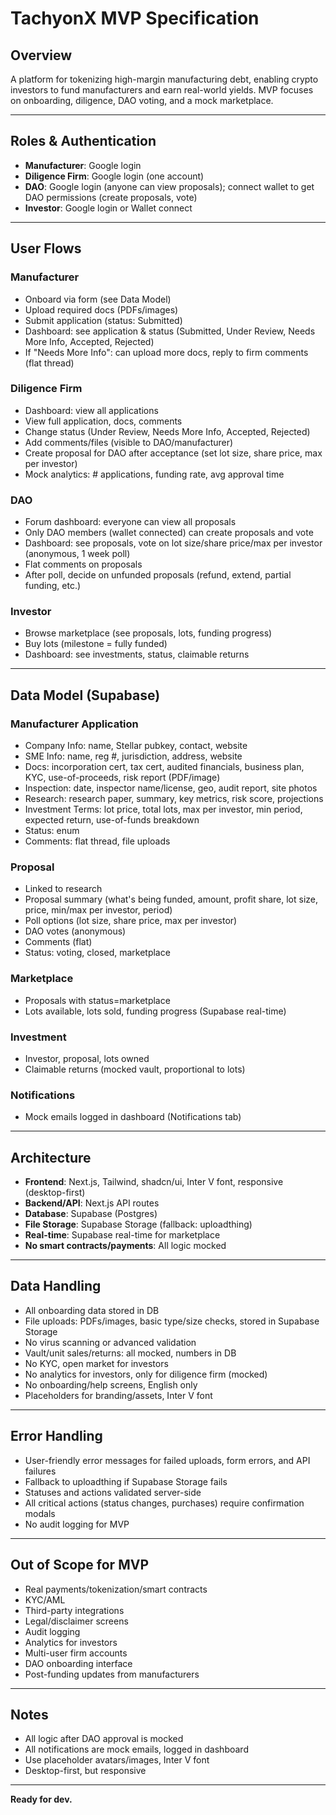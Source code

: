 # TachyonX MVP Specification

## Overview
A platform for tokenizing high-margin manufacturing debt, enabling crypto investors to fund manufacturers and earn real-world yields. MVP focuses on onboarding, diligence, DAO voting, and a mock marketplace.

---

## Roles & Authentication
- **Manufacturer**: Google login
- **Diligence Firm**: Google login (one account)
- **DAO**: Google login (anyone can view proposals); connect wallet to get DAO permissions (create proposals, vote)
- **Investor**: Google login or Wallet connect

---

## User Flows

### Manufacturer
- Onboard via form (see Data Model)
- Upload required docs (PDFs/images)
- Submit application (status: Submitted)
- Dashboard: see application & status (Submitted, Under Review, Needs More Info, Accepted, Rejected)
- If "Needs More Info": can upload more docs, reply to firm comments (flat thread)

### Diligence Firm
- Dashboard: view all applications
- View full application, docs, comments
- Change status (Under Review, Needs More Info, Accepted, Rejected)
- Add comments/files (visible to DAO/manufacturer)
- Create proposal for DAO after acceptance (set lot size, share price, max per investor)
- Mock analytics: # applications, funding rate, avg approval time

### DAO
- Forum dashboard: everyone can view all proposals
- Only DAO members (wallet connected) can create proposals and vote
- Dashboard: see proposals, vote on lot size/share price/max per investor (anonymous, 1 week poll)
- Flat comments on proposals
- After poll, decide on unfunded proposals (refund, extend, partial funding, etc.)

### Investor
- Browse marketplace (see proposals, lots, funding progress)
- Buy lots (milestone = fully funded)
- Dashboard: see investments, status, claimable returns

---

## Data Model (Supabase)

### Manufacturer Application
- Company Info: name, Stellar pubkey, contact, website
- SME Info: name, reg #, jurisdiction, address, website
- Docs: incorporation cert, tax cert, audited financials, business plan, KYC, use-of-proceeds, risk report (PDF/image)
- Inspection: date, inspector name/license, geo, audit report, site photos
- Research: research paper, summary, key metrics, risk score, projections
- Investment Terms: lot price, total lots, max per investor, min period, expected return, use-of-funds breakdown
- Status: enum
- Comments: flat thread, file uploads

### Proposal
- Linked to research
- Proposal summary (what's being funded, amount, profit share, lot size, price, min/max per investor, period)
- Poll options (lot size, share price, max per investor)
- DAO votes (anonymous)
- Comments (flat)
- Status: voting, closed, marketplace

### Marketplace
- Proposals with status=marketplace
- Lots available, lots sold, funding progress (Supabase real-time)

### Investment
- Investor, proposal, lots owned
- Claimable returns (mocked vault, proportional to lots)

### Notifications
- Mock emails logged in dashboard (Notifications tab)

---

## Architecture
- **Frontend**: Next.js, Tailwind, shadcn/ui, Inter V font, responsive (desktop-first)
- **Backend/API**: Next.js API routes
- **Database**: Supabase (Postgres)
- **File Storage**: Supabase Storage (fallback: uploadthing)
- **Real-time**: Supabase real-time for marketplace
- **No smart contracts/payments**: All logic mocked

---

## Data Handling
- All onboarding data stored in DB
- File uploads: PDFs/images, basic type/size checks, stored in Supabase Storage
- No virus scanning or advanced validation
- Vault/unit sales/returns: all mocked, numbers in DB
- No KYC, open market for investors
- No analytics for investors, only for diligence firm (mocked)
- No onboarding/help screens, English only
- Placeholders for branding/assets, Inter V font

---

## Error Handling
- User-friendly error messages for failed uploads, form errors, and API failures
- Fallback to uploadthing if Supabase Storage fails
- Statuses and actions validated server-side
- All critical actions (status changes, purchases) require confirmation modals
- No audit logging for MVP

---

## Out of Scope for MVP
- Real payments/tokenization/smart contracts
- KYC/AML
- Third-party integrations
- Legal/disclaimer screens
- Audit logging
- Analytics for investors
- Multi-user firm accounts
- DAO onboarding interface
- Post-funding updates from manufacturers

---

## Notes
- All logic after DAO approval is mocked
- All notifications are mock emails, logged in dashboard
- Use placeholder avatars/images, Inter V font
- Desktop-first, but responsive

---

**Ready for dev.** 